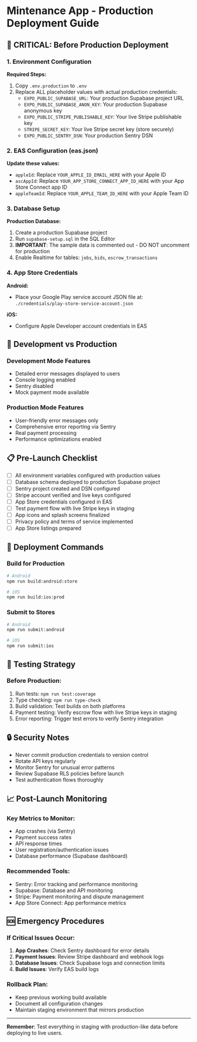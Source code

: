# Mintenance App - Production Deployment Guide

## 🚨 CRITICAL: Before Production Deployment

### 1. Environment Configuration

**Required Steps:**
1. Copy `.env.production` to `.env`
2. Replace ALL placeholder values with actual production credentials:
   - `EXPO_PUBLIC_SUPABASE_URL`: Your production Supabase project URL
   - `EXPO_PUBLIC_SUPABASE_ANON_KEY`: Your production Supabase anonymous key
   - `EXPO_PUBLIC_STRIPE_PUBLISHABLE_KEY`: Your live Stripe publishable key
   - `STRIPE_SECRET_KEY`: Your live Stripe secret key (store securely)
   - `EXPO_PUBLIC_SENTRY_DSN`: Your production Sentry DSN

### 2. EAS Configuration (eas.json)

**Update these values:**
- `appleId`: Replace `YOUR_APPLE_ID_EMAIL_HERE` with your Apple ID
- `ascAppId`: Replace `YOUR_APP_STORE_CONNECT_APP_ID_HERE` with your App Store Connect app ID
- `appleTeamId`: Replace `YOUR_APPLE_TEAM_ID_HERE` with your Apple Team ID

### 3. Database Setup

**Production Database:**
1. Create a production Supabase project
2. Run `supabase-setup.sql` in the SQL Editor
3. **IMPORTANT**: The sample data is commented out - DO NOT uncomment for production
4. Enable Realtime for tables: `jobs`, `bids`, `escrow_transactions`

### 4. App Store Credentials

**Android:**
- Place your Google Play service account JSON file at: `./credentials/play-store-service-account.json`

**iOS:**
- Configure Apple Developer account credentials in EAS

## 🔧 Development vs Production

### Development Mode Features
- Detailed error messages displayed to users
- Console logging enabled
- Sentry disabled
- Mock payment mode available

### Production Mode Features
- User-friendly error messages only
- Comprehensive error reporting via Sentry
- Real payment processing
- Performance optimizations enabled

## 📋 Pre-Launch Checklist

- [ ] All environment variables configured with production values
- [ ] Database schema deployed to production Supabase project
- [ ] Sentry project created and DSN configured
- [ ] Stripe account verified and live keys configured
- [ ] App Store credentials configured in EAS
- [ ] Test payment flow with live Stripe keys in staging
- [ ] App icons and splash screens finalized
- [ ] Privacy policy and terms of service implemented
- [ ] App Store listings prepared

## 🚀 Deployment Commands

### Build for Production
```bash
# Android
npm run build:android:store

# iOS  
npm run build:ios:prod
```

### Submit to Stores
```bash
# Android
npm run submit:android

# iOS
npm run submit:ios
```

## 🧪 Testing Strategy

### Before Production:
1. Run tests: `npm run test:coverage`
2. Type checking: `npm run type-check`
3. Build validation: Test builds on both platforms
4. Payment testing: Verify escrow flow with live Stripe keys in staging
5. Error reporting: Trigger test errors to verify Sentry integration

## 🔒 Security Notes

- Never commit production credentials to version control
- Rotate API keys regularly
- Monitor Sentry for unusual error patterns
- Review Supabase RLS policies before launch
- Test authentication flows thoroughly

## 📈 Post-Launch Monitoring

### Key Metrics to Monitor:
- App crashes (via Sentry)
- Payment success rates
- API response times
- User registration/authentication issues
- Database performance (Supabase dashboard)

### Recommended Tools:
- Sentry: Error tracking and performance monitoring
- Supabase: Database and API monitoring
- Stripe: Payment monitoring and dispute management
- App Store Connect: App performance metrics

## 🆘 Emergency Procedures

### If Critical Issues Occur:
1. **App Crashes**: Check Sentry dashboard for error details
2. **Payment Issues**: Review Stripe dashboard and webhook logs
3. **Database Issues**: Check Supabase logs and connection limits
4. **Build Issues**: Verify EAS build logs

### Rollback Plan:
- Keep previous working build available
- Document all configuration changes
- Maintain staging environment that mirrors production

---

**Remember**: Test everything in staging with production-like data before deploying to live users.